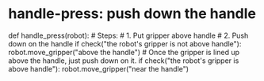 # handle-press: push down the handle
def handle_press(robot):
    # Steps:
    #  1. Put gripper above handle
    #  2. Push down on the handle
    if check("the robot's gripper is not above handle"):
        robot.move_gripper("above the handle")
    # Once the gripper is lined up above the handle, just push down on it.
    if check("the robot's gripper is above handle"):
        robot.move_gripper("near the handle")
